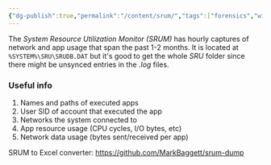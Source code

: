 ```yaml
---
{"dg-publish":true,"permalink":"/content/srum/","tags":["forensics","windows"],"created":"2024-09-17T23:41:52.243-07:00","updated":"2024-09-17T23:43:01.666-07:00"}
---
```


The *System Resource Utilization Monitor (SRUM)* has hourly captures of network and app usage that span the past 1-2 months. It is located at `%SYSTEM%\SRU\SRUDB.DAT` but it's good to get the whole _SRU_ folder since there might be unsynced entries in the _.log_ files.
### Useful info
1. Names and paths of executed apps
2. User SID of account that executed the app
3. Networks the system connected to
4. App resource usage (CPU cycles, I/O bytes, etc)
5. Network data usage (bytes sent/received per app)

SRUM to Excel converter: https://github.com/MarkBaggett/srum-dump